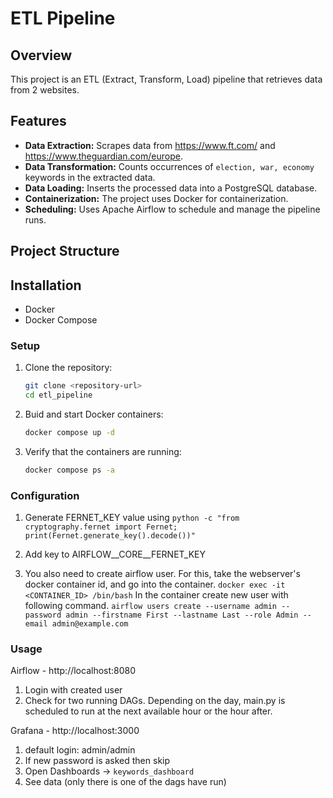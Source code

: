 # ETL Pipeline

## Overview

This project is an ETL (Extract, Transform, Load) pipeline that retrieves data from 2 websites. 

## Features

- **Data Extraction:** Scrapes data from https://www.ft.com/ and https://www.theguardian.com/europe.
- **Data Transformation:** Counts occurrences of `election, war, economy` keywords in the extracted data.
- **Data Loading:** Inserts the processed data into a PostgreSQL database.
- **Containerization:** The project uses Docker for containerization.
- **Scheduling:** Uses Apache Airflow to schedule and manage the pipeline runs.

## Project Structure


## Installation

- Docker
- Docker Compose

### Setup

1. Clone the repository:
   ```bash
   git clone <repository-url>
   cd etl_pipeline

2. Buid and start Docker containers:
     ```bash
    docker compose up -d

3. Verify that the containers are running:
    ```bash
    docker compose ps -a


### Configuration


1. Generate FERNET_KEY value using
`python -c "from cryptography.fernet import Fernet; print(Fernet.generate_key().decode())"`
2. Add key to AIRFLOW__CORE__FERNET_KEY

3. You also need to create airflow user. For this, take the webserver's docker container id, and go into the container.
`docker exec -it <CONTAINER_ID> /bin/bash` 
In the container create new user with following command.
`airflow users create --username admin --password admin --firstname First --lastname Last --role Admin --email admin@example.com`


### Usage

Airflow - http://localhost:8080
1. Login with created user
2. Check for two running DAGs. Depending on the day, main.py is scheduled to run at the next available hour or the hour after.

Grafana - http://localhost:3000
1. default login: admin/admin
2. If new password is asked then skip 
3. Open Dashboards -> `keywords_dashboard`
4. See data (only there is one of the dags have run)
